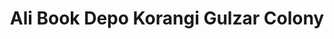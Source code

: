 ---
title: "Ali Book Depo Korangi Gulzar Colony"
url: /karachi/ali-book-depo-korangi-gulzar-colony/
shop: Allgemein
---